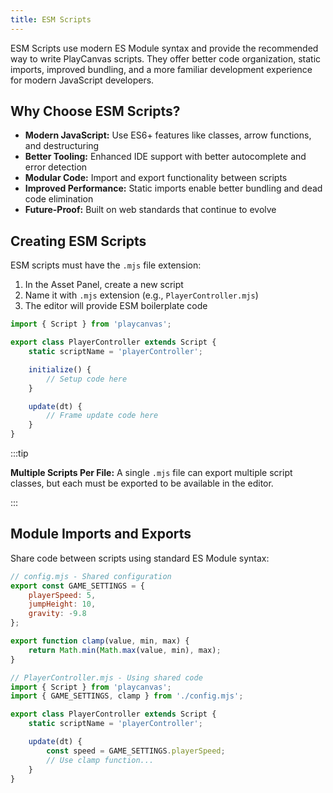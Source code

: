 ```yaml
---
title: ESM Scripts
---
```


ESM Scripts use modern ES Module syntax and provide the recommended way to write PlayCanvas scripts. They offer better code organization, static imports, improved bundling, and a more familiar development experience for modern JavaScript developers.

## Why Choose ESM Scripts?

* **Modern JavaScript:** Use ES6+ features like classes, arrow functions, and destructuring
* **Better Tooling:** Enhanced IDE support with better autocomplete and error detection
* **Modular Code:** Import and export functionality between scripts
* **Improved Performance:** Static imports enable better bundling and dead code elimination
* **Future-Proof:** Built on web standards that continue to evolve

## Creating ESM Scripts

ESM scripts must have the `.mjs` file extension:

1. In the Asset Panel, create a new script
2. Name it with `.mjs` extension (e.g., `PlayerController.mjs`)
3. The editor will provide ESM boilerplate code

```javascript
import { Script } from 'playcanvas';

export class PlayerController extends Script {
    static scriptName = 'playerController';

    initialize() {
        // Setup code here
    }

    update(dt) {
        // Frame update code here
    }
}
```

:::tip

**Multiple Scripts Per File:** A single `.mjs` file can export multiple script classes, but each must be exported to be available in the editor.

:::

## Module Imports and Exports

Share code between scripts using standard ES Module syntax:

```javascript
// config.mjs - Shared configuration
export const GAME_SETTINGS = {
    playerSpeed: 5,
    jumpHeight: 10,
    gravity: -9.8
};

export function clamp(value, min, max) {
    return Math.min(Math.max(value, min), max);
}
```

```javascript
// PlayerController.mjs - Using shared code
import { Script } from 'playcanvas';
import { GAME_SETTINGS, clamp } from './config.mjs';

export class PlayerController extends Script {
    static scriptName = 'playerController';

    update(dt) {
        const speed = GAME_SETTINGS.playerSpeed;
        // Use clamp function...
    }
}
